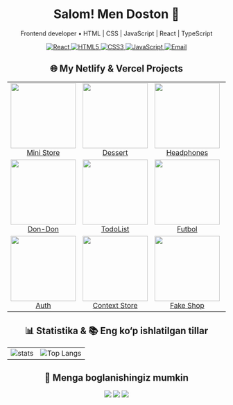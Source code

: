 <h1 align="center">Salom! Men <b>Doston</b> 👋</h1>
<p align="center">Frontend developer • HTML | CSS | JavaScript | React | TypeScript</p>

<!-- Skills Badges -->
<p align="center">
  <a href="https://github.com/dostonadxamov">
    <img src="https://img.shields.io/badge/React-%2320232a.svg?style=for-the-badge&logo=react&logoColor=61DAFB" alt="React"/>
  </a>
  <a href="https://github.com/dostonadxamov">
    <img src="https://img.shields.io/badge/HTML5-%23E34F26.svg?style=for-the-badge&logo=html5&logoColor=ffffff" alt="HTML5"/>
  </a>
  <a href="https://github.com/dostonadxamov">
    <img src="https://img.shields.io/badge/CSS3-%231572B6.svg?style=for-the-badge&logo=css3&logoColor=ffffff" alt="CSS3"/>
  </a>
  <a href="https://github.com/dostonadxamov">
    <img src="https://img.shields.io/badge/JavaScript-%23F7DF1E.svg?style=for-the-badge&logo=javascript&logoColor=000000" alt="JavaScript"/>
  </a>
  <a href="mailto:dostonadxamov222@gmail.com">
    <img src="https://img.shields.io/badge/Email-dostonadxamov222@gmail.com-blue?style=for-the-badge" alt="Email"/>
  </a>
</p>

<!-- Projects -->
<h2 align="center">🌐 My Netlify & Vercel Projects</h2>
<table align="center">
  <tr>
    <td align="center">
      <a href="https://spontaneous-tanuki-adb569.netlify.app/">
        <img src="https://i.postimg.cc/GtYB3Cw5/Screenshot-From-2025-08-27-01-38-05.png" width="150px"/><br/>
        Mini Store
      </a>
    </td>
    <td align="center">
      <a href="https://velvety-kashata-f00e42.netlify.app/">
        <img src="https://via.placeholder.com/150x90.png?text=Dessert" width="150px"/><br/>
        Dessert
      </a>
    </td>
    <td align="center">
      <a href="https://zesty-otter-e326f5.netlify.app/">
        <img src="https://via.placeholder.com/150x90.png?text=Headphones" width="150px"/><br/>
        Headphones
      </a>
    </td>
    <td align="center">
      <a href="https://whimsical-sprite-e3ae08.netlify.app/">
        <img src="https://via.placeholder.com/150x90.png?text=Region" width="150px"/><br/>
        Region
      </a>
    </td>
  </tr>
  <tr>
    <td align="center">
      <a href="https://roaring-biscotti-e566b4.netlify.app/">
        <img src="https://via.placeholder.com/150x90.png?text=Don-Don" width="150px"/><br/>
        Don-Don
      </a>
    </td>
    <td align="center">
      <a href="https://todo-project-adxamovs.netlify.app/">
        <img src="https://via.placeholder.com/150x90.png?text=TodoList" width="150px"/><br/>
        TodoList
      </a>
    </td>
    <td align="center">
      <a href="https://illustrious-seahorse-8f28f0.netlify.app/">
        <img src="https://via.placeholder.com/150x90.png?text=Futbol" width="150px"/><br/>
        Futbol
      </a>
    </td>
    <td align="center">
      <a href="https://algorithm-evengers-topshiriq-1.netlify.app/">
        <img src="https://via.placeholder.com/150x90.png?text=Design" width="150px"/><br/>
        Design
      </a>
    </td>
  </tr>
  <tr>
    <td align="center">
      <a href="https://autharition.vercel.app/">
        <img src="https://via.placeholder.com/150x90.png?text=Auth" width="150px"/><br/>
        Auth
      </a>
    </td>
    <td align="center">
      <a href="https://context-store-rosy.vercel.app/">
        <img src="https://via.placeholder.com/150x90.png?text=Context+Store" width="150px"/><br/>
        Context Store
      </a>
    </td>
    <td align="center">
      <a href="https://fake-shop-flax.vercel.app/">
        <img src="https://via.placeholder.com/150x90.png?text=Fake+Shop" width="150px"/><br/>
        Fake Shop
      </a>
    </td>
    <td></td>
  </tr>
</table>

<!-- GitHub Stats yonma-yon -->
<h2 align="center">📊 Statistika & 📚 Eng ko‘p ishlatilgan tillar</h2>
<table align="center">
  <tr>
    <td align="center">
      <picture>
        <source media="(prefers-color-scheme: dark)" srcset="https://github-readme-stats.vercel.app/api?username=dostonadxamov&show_icons=true"/>
        <img alt="stats" src="https://github-readme-stats.vercel.app/api?username=dostonadxamov&show_icons=true"/>
      </picture>
    </td>
    <td align="center">
      <img alt="Top Langs" src="https://github-readme-stats.vercel.app/api/top-langs/?username=dostonadxamov&layout=compact&theme=radical"/>
    </td>
  </tr>
</table>

<!-- Kontaktlar -->
<h2 align="center">🤝 Menga boglanishingiz  mumkin</h2>
<p align="center">
  <a href="https://t.me/DOSTON_DEVELOPER"><img src="https://img.shields.io/badge/Telegram-2CA5E0?style=for-the-badge&logo=telegram&logoColor=white"/></a>
  <a href="https://www.linkedin.com/in/doston-adxamov-47709a320/"><img src="https://img.shields.io/badge/LinkedIn-0A66C2?style=for-the-badge&logo=linkedin&logoColor=white"/></a>
  <a href="mailto:dostonadxamov222@gmail.com"><img src="https://img.shields.io/badge/Email-D14836?style=for-the-badge&logo=gmail&logoColor=white"/></a>
</p>
